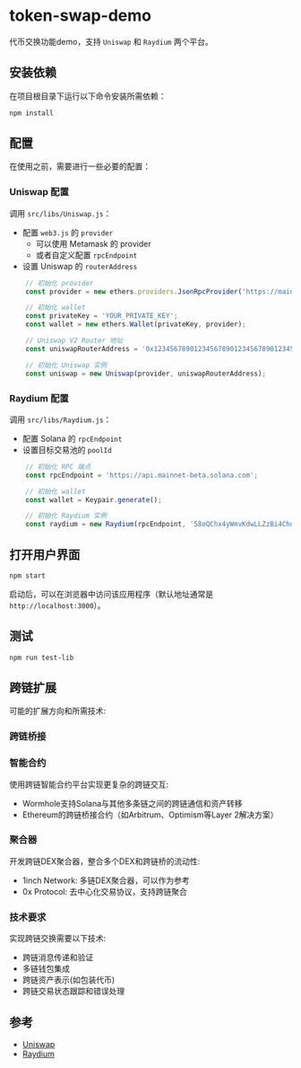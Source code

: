 # token-swap-demo

代币交换功能demo，支持 `Uniswap` 和 `Raydium` 两个平台。

## 安装依赖

在项目根目录下运行以下命令安装所需依赖：

```bash
npm install
```

## 配置

在使用之前，需要进行一些必要的配置：

### Uniswap 配置

调用 `src/libs/Uniswap.js`：

- 配置 `web3.js` 的 `provider`
  * 可以使用 Metamask 的 provider
  * 或者自定义配置 `rpcEndpoint`
- 设置 Uniswap 的 `routerAddress`
```javascript
    // 初始化 provider
    const provider = new ethers.providers.JsonRpcProvider('https://mainnet.infura.io/v3/YOUR_INFURA_PROJECT_ID');

    // 初始化 wallet
    const privateKey = 'YOUR_PRIVATE_KEY';
    const wallet = new ethers.Wallet(privateKey, provider);

    // Uniswap V2 Router 地址
    const uniswapRouterAddress = '0x1234567890123456789012345678901234567890';

    // 初始化 Uniswap 实例
    const uniswap = new Uniswap(provider, uniswapRouterAddress);

```


### Raydium 配置

调用 `src/libs/Raydium.js`：

- 配置 Solana 的 `rpcEndpoint`
- 设置目标交易池的 `poolId`
```javascript
    // 初始化 RPC 端点
    const rpcEndpoint = 'https://api.mainnet-beta.solana.com';

    // 初始化 wallet
    const wallet = Keypair.generate();

    // 初始化 Raydium 实例
    const raydium = new Raydium(rpcEndpoint, '58oQChx4yWmvKdwLLZzBi4ChoCc2fqCUWBkwMihLYQo2');
```

## 打开用户界面

```bash
npm start
```

启动后，可以在浏览器中访问该应用程序（默认地址通常是 `http://localhost:3000`）。

## 测试

```bash
npm run test-lib
```

## 跨链扩展

可能的扩展方向和所需技术:

### 跨链桥接

### 智能合约

使用跨链智能合约平台实现更复杂的跨链交互:

- Wormhole支持Solana与其他多条链之间的跨链通信和资产转移
- Ethereum的跨链桥接合约（如Arbitrum、Optimism等Layer 2解决方案）

### 聚合器

开发跨链DEX聚合器，整合多个DEX和跨链桥的流动性:

- 1inch Network: 多链DEX聚合器，可以作为参考
- 0x Protocol: 去中心化交易协议，支持跨链聚合

### 技术要求

实现跨链交换需要以下技术:

- 跨链消息传递和验证
- 多链钱包集成
- 跨链资产表示(如包装代币)
- 跨链交易状态跟踪和错误处理


## 参考

- [Uniswap](https://github.com/Uniswap/v2-periphery)
- [Raydium](https://github.com/raydium-io/raydium-sdk-v2)
